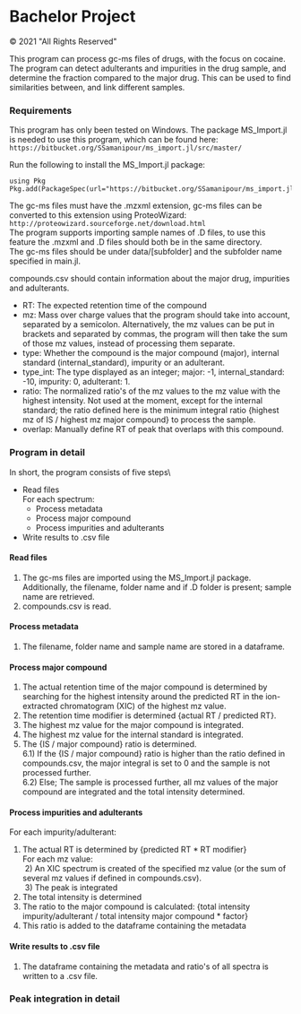 # Bachelor Project

© 2021 "All Rights Reserved"

This program can process gc-ms files of drugs, with the focus on cocaine. The program can detect adulterants and impurities in the drug sample, and determine the fraction compared to the major drug. This can be used to find similarities between, and link different samples.


### Requirements

This program has only been tested on Windows.
The package MS_Import.jl is needed to use this program, which can be found here: `https://bitbucket.org/SSamanipour/ms_import.jl/src/master/`

Run the following to install the MS_Import.jl package:
```
using Pkg
Pkg.add(PackageSpec(url="https://bitbucket.org/SSamanipour/ms_import.jl/src/master/"))
```

The gc-ms files must have the .mzxml extension, gc-ms files can be converted to this extension using ProteoWizard: `http://proteowizard.sourceforge.net/download.html`\
The program supports importing sample names of .D files, to use this feature the .mzxml and .D files should both be in the same directory.\
The gc-ms files should be under data/[subfolder] and the subfolder name specified in main.jl.

compounds.csv should contain information about the major drug, impurities and adulterants.
- RT: The expected retention time of the compound
- mz: Mass over charge values that the program should take into account, separated by a semicolon. Alternatively, the mz values can be put in brackets and separated by commas, the program will then take the sum of those mz values, instead of processing them separate.
- type: Whether the compound is the major compound (major), internal standard (internal_standard), impurity or an adulterant.
- type_int: The type displayed as an integer; major: -1, internal_standard: -10, impurity: 0, adulterant: 1.
- ratio: The normalized ratio's of the mz values to the mz value with the highest intensity. Not used at the moment, except for the internal standard; the ratio defined here is the minimum integral ratio {highest mz of IS / highest mz major compound} to process the sample.
- overlap: Manually define RT of peak that overlaps with this compound.


### Program in detail

In short, the program consists of five steps\
- Read files\
  For each spectrum:
    - Process metadata
    - Process major compound 
    - Process impurities and adulterants
- Write results to .csv file


#### Read files
1) The gc-ms files are imported using the MS_Import.jl package. Additionally, the filename, folder name and if .D folder is present; sample name are retrieved.
2) compounds.csv is read.

#### Process metadata
1) The filename, folder name and sample name are stored in a dataframe.

#### Process major compound
1) The actual retention time of the major compound is determined by searching for the highest intensity around the predicted RT in the ion-extracted chromatogram (XIC) of the highest mz value.
2) The retention time modifier is determined {actual RT / predicted RT}.
3) The highest mz value for the major compound is integrated.
4) The highest mz value for the internal standard is integrated.
5) The {IS / major compound} ratio is determined.\
6.1) If the {IS / major compound} ratio is higher than the ratio defined in compounds.csv, the major integral is set to 0 and the sample is not processed further.\
6.2) Else; The sample is processed further, all mz values of the major compound are integrated and the total intensity determined.

#### Process impurities and adulterants
For each impurity/adulterant:
  1) The actual RT is determined by {predicted RT * RT modifier}\
  For each mz value:\
 &nbsp;2) An XIC spectrum is created of the specified mz value (or the sum of several mz values if defined in compounds.csv).\
 &nbsp;3) The peak is integrated
  4) The total intensity is determined
  5) The ratio to the major compound is calculated: {total intensity impurity/adulterant / total intensity major compound * factor}
  6) This ratio is added to the dataframe containing the metadata


#### Write results to .csv file
1) The dataframe containing the metadata and ratio's of all spectra is written to a .csv file.


### Peak integration in detail



